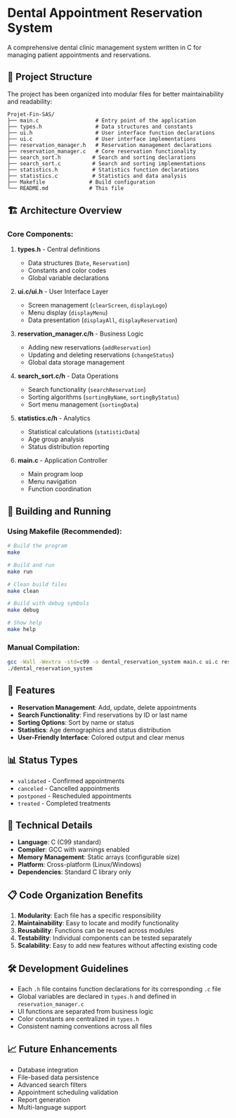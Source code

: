 # Dental Appointment Reservation System

A comprehensive dental clinic management system written in C for managing patient appointments and reservations.

## 📁 Project Structure

The project has been organized into modular files for better maintainability and readability:

```
Projet-Fin-SAS/
├── main.c                  # Entry point of the application
├── types.h                 # Data structures and constants
├── ui.h                    # User interface function declarations
├── ui.c                    # User interface implementations
├── reservation_manager.h   # Reservation management declarations
├── reservation_manager.c   # Core reservation functionality
├── search_sort.h          # Search and sorting declarations
├── search_sort.c          # Search and sorting implementations
├── statistics.h           # Statistics function declarations
├── statistics.c           # Statistics and data analysis
├── Makefile              # Build configuration
└── README.md             # This file
```

## 🏗️ Architecture Overview

### Core Components:

1. **types.h** - Central definitions
   - Data structures (`Date`, `Reservation`)
   - Constants and color codes
   - Global variable declarations

2. **ui.c/ui.h** - User Interface Layer
   - Screen management (`clearScreen`, `displayLogo`)
   - Menu display (`displayMenu`)
   - Data presentation (`displayAll`, `displayReservation`)

3. **reservation_manager.c/h** - Business Logic
   - Adding new reservations (`addReservation`)
   - Updating and deleting reservations (`changeStatus`)
   - Global data storage management

4. **search_sort.c/h** - Data Operations
   - Search functionality (`searchReservation`)
   - Sorting algorithms (`sortingByName`, `sortingByStatus`)
   - Sort menu management (`sortingData`)

5. **statistics.c/h** - Analytics
   - Statistical calculations (`statisticData`)
   - Age group analysis
   - Status distribution reporting

6. **main.c** - Application Controller
   - Main program loop
   - Menu navigation
   - Function coordination

## 🚀 Building and Running

### Using Makefile (Recommended):

```bash
# Build the program
make

# Build and run
make run

# Clean build files
make clean

# Build with debug symbols
make debug

# Show help
make help
```

### Manual Compilation:

```bash
gcc -Wall -Wextra -std=c99 -o dental_reservation_system main.c ui.c reservation_manager.c search_sort.c statistics.c
./dental_reservation_system
```

## 🎯 Features

- **Reservation Management**: Add, update, delete appointments
- **Search Functionality**: Find reservations by ID or last name
- **Sorting Options**: Sort by name or status
- **Statistics**: Age demographics and status distribution
- **User-Friendly Interface**: Colored output and clear menus

## 📊 Status Types

- `validated` - Confirmed appointments
- `canceled` - Cancelled appointments
- `postponed` - Rescheduled appointments
- `treated` - Completed treatments

## 🔧 Technical Details

- **Language**: C (C99 standard)
- **Compiler**: GCC with warnings enabled
- **Memory Management**: Static arrays (configurable size)
- **Platform**: Cross-platform (Linux/Windows)
- **Dependencies**: Standard C library only

## 📋 Code Organization Benefits

1. **Modularity**: Each file has a specific responsibility
2. **Maintainability**: Easy to locate and modify functionality
3. **Reusability**: Functions can be reused across modules
4. **Testability**: Individual components can be tested separately
5. **Scalability**: Easy to add new features without affecting existing code

## 🛠️ Development Guidelines

- Each `.h` file contains function declarations for its corresponding `.c` file
- Global variables are declared in `types.h` and defined in `reservation_manager.c`
- UI functions are separated from business logic
- Color constants are centralized in `types.h`
- Consistent naming conventions across all files

## 📈 Future Enhancements

- Database integration
- File-based data persistence
- Advanced search filters
- Appointment scheduling validation
- Report generation
- Multi-language support
